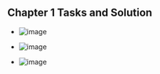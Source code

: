## Chapter 1 Tasks and Solution
* ![image](https://user-images.githubusercontent.com/90795738/209979582-38317121-a3bc-41ba-bc10-c23af16b49b1.png)

* ![image](https://user-images.githubusercontent.com/90795738/209979670-f483f1d4-5e14-4d48-8d25-2da02164beed.png)
* ![image](https://user-images.githubusercontent.com/90795738/209979714-8e72a89d-be0c-43a6-8d4d-81f935a44137.png)

